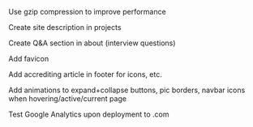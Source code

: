 <!-- TODO's -->

Use gzip compression to improve performance

Create site description in projects

Create Q&A section in about (interview questions)

Add favicon

Add accrediting article in footer for icons, etc.

Add animations to expand+collapse buttons, pic borders, navbar icons when hovering/active/current page




Test Google Analytics upon deployment to .com

<!-- ({ filter: shouldCompress })
function shouldCompress(req, res) {
  if (req.headers['x-no-compression']) {
    return false;
  }
  return compression.filter(req, res);
} -->
<!-- //"dev": "parcel <your entry file>",
//"build": "parcel build <your entry file>" -->
<!-- //original scripts DO NOT DELETE
//"start": "node server",
//"build": "parcel build src/index.html --no-cache",
//"watch": "NODE_ENV=production parcel watch src/index.html",
//"test": "echo \"Error: no test specified\" && exit 1"

//original src index.js DO NOT DELETE
// import React from 'react';
// import { render } from 'react-dom';
// import App from './app';
// import './css/style.scss';
// function renderApp() {
//   render(<App />, root);
// }

// renderApp(); -->